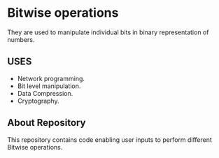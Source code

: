 # Bitwise operations 
They are used to manipulate individual bits in binary representation of numbers.

## USES
- Network programming.
- Bit level manipulation.
- Data Compression.
- Cryptography.

## About Repository
This repository contains code enabling user inputs to perform different Bitwise operations.

